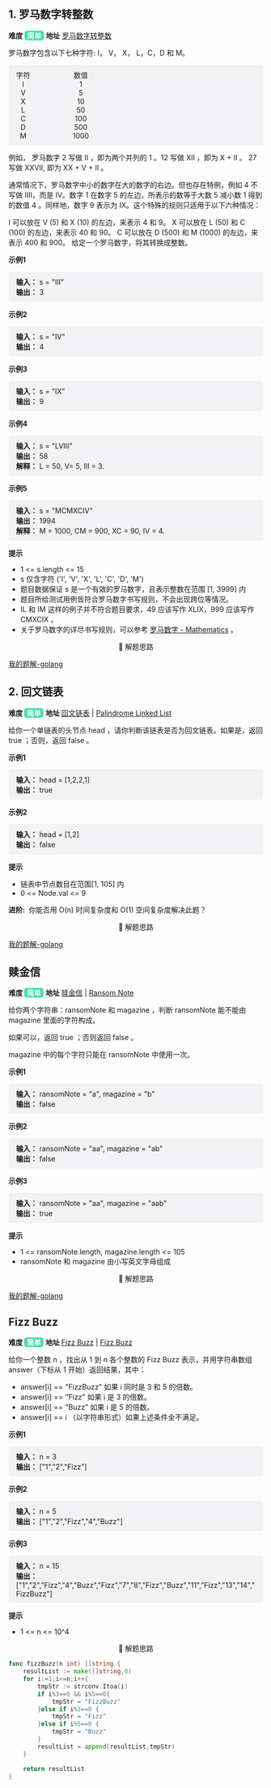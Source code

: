 ## 1. 罗马数字转整数

<span style="font-weight:bold;font-size:14px">难度</span> <span style="background:#3de1ad;border-radius:5px;padding:1px 5px;font-weight:bold;color:#ffffff">简单</span>  <span style="font-weight:bold;font-size:14px">地址</span> [罗马数字转整数](https://leetcode.cn/problems/roman-to-integer/)

罗马数字包含以下七种字符: I， V， X， L，C，D 和 M。

<div style="background:#f2f2f4;padding:10px 15px;border-radius:5px;">
<div style="display: inline-block;margin-right: 80px;text-align: center">
    <span>字符</span> <br>
    <span>I</span> <br>
    <span>V</span> <br>
    <span>X</span> <br>
    <span>L</span> <br>
    <span>C</span>  <br>
    <span>D</span>  <br>
    <span>M</span> <br>
</div>
<div style="display: inline-block;text-align: center">
    <span>数值</span>   <br>
    <span>1</span> <br>
    <span>5</span> <br>
    <span>10</span> <br>
    <span>50</span> <br>
    <span>100</span>  <br>
    <span>500</span>  <br>
    <span>1000</span> <br>
</div>
</div>

例如， 罗马数字 2 写做 II ，即为两个并列的 1 。12 写做 XII ，即为 X + II 。 27 写做  XXVII, 即为 XX + V + II 。

通常情况下，罗马数字中小的数字在大的数字的右边。但也存在特例，例如 4 不写做 IIII，而是 IV。数字 1 在数字 5 的左边，所表示的数等于大数 5 减小数 1 得到的数值 4 。同样地，数字 9 表示为 IX。这个特殊的规则只适用于以下六种情况：

I 可以放在 V (5) 和 X (10) 的左边，来表示 4 和 9。
X 可以放在 L (50) 和 C (100) 的左边，来表示 40 和 90。
C 可以放在 D (500) 和 M (1000) 的左边，来表示 400 和 900。
给定一个罗马数字，将其转换成整数。

<span style="font-size:14px;font-weight:bold">示例1</span>

<p style="background:#f2f2f4;padding:10px 15px;border-radius:5px;">
  <span style="font-size:14px;font-weight:bold">输入：</span>
  <span style="font-size:14px;">s = "III"</span>
  <br>
  <span style="font-size:14px;font-weight:bold">输出：</span>
  <span style="font-size:14px;">3</span>
</p>

<span style="font-size:14px;font-weight:bold">示例2</span>

<p style="background:#f2f2f4;padding:10px 15px;border-radius:5px;">
  <span style="font-size:14px;font-weight:bold">输入：</span>
  <span style="font-size:14px;">s = "IV"</span>
  <br>
  <span style="font-size:14px;font-weight:bold">输出：</span>
  <span style="font-size:14px;">4</span>
</p>

<span style="font-size:14px;font-weight:bold">示例3</span>

<p style="background:#f2f2f4;padding:10px 15px;border-radius:5px;">
  <span style="font-size:14px;font-weight:bold">输入：</span>
  <span style="font-size:14px;">s = "IX"</span>
  <br>
  <span style="font-size:14px;font-weight:bold">输出：</span>
  <span style="font-size:14px;">9</span>
</p>

<span style="font-size:14px;font-weight:bold">示例4</span>

<p style="background:#f2f2f4;padding:10px 15px;border-radius:5px;">
  <span style="font-size:14px;font-weight:bold">输入：</span>
  <span style="font-size:14px;">s = "LVIII"</span>
  <br>
  <span style="font-size:14px;font-weight:bold">输出：</span>
  <span style="font-size:14px;">58</span>
  <br>
  <span style="font-size:14px;font-weight:bold">解释：</span>
  <span style="font-size:14px;">L = 50, V= 5, III = 3.</span>
</p>
<span style="font-size:14px;font-weight:bold">示例5</span>

<p style="background:#f2f2f4;padding:10px 15px;border-radius:5px;">
  <span style="font-size:14px;font-weight:bold">输入：</span>
  <span style="font-size:14px;">s = "MCMXCIV"</span>
  <br>
  <span style="font-size:14px;font-weight:bold">输出：</span>
  <span style="font-size:14px;">1994</span>
  <br>
  <span style="font-size:14px;font-weight:bold">解释：</span>
  <span style="font-size:14px;">M = 1000, CM = 900, XC = 90, IV = 4.</span>
</p>

<span style="font-size:14px;font-weight:bold;">提示</span>

<ul>
  <li>1 <= s.length <= 15</li>
  <li>s 仅含字符 ('I', 'V', 'X', 'L', 'C', 'D', 'M')</li>
  <li>题目数据保证 s 是一个有效的罗马数字，且表示整数在范围 [1, 3999] 内</li>
  <li>题目所给测试用例皆符合罗马数字书写规则，不会出现跨位等情况。
</li>
  <li>IL 和 IM 这样的例子并不符合题目要求，49 应该写作 XLIX，999 应该写作 CMXCIX 。</li>
  <li>关于罗马数字的详尽书写规则，可以参考 <a href="https://b2b.partcommunity.com/community/knowledge/zh_CN/detail/10753/%E7%BD%97%E9%A9%AC%E6%95%B0%E5%AD%97#knowledge_article">罗马数字 - Mathematics</a> 。</li>
</ul>
<div style="text-align:center">
  <span>🔑 解题思路</span>
  <p style="display: none">注意 9</p>
</div>

  [我的题解-golang](../golang_code/leetcode_code_place/new_user_list/roman_to_int.go)


## 2. 回文链表

 <span style="font-weight:bold;font-size:14px">难度 </span> <span style="background:#3de1ad;border-radius:5px;padding:1px 5px;font-weight:bold;color:#ffffff">简单</span>  <span style="font-weight:bold;font-size:14px">地址 </span> [回文链表](https://leetcode.cn/problems/palindrome-linked-list/description/) | [Palindrome Linked List](https://leetcode.com/problems/palindrome-linked-list/)

给你一个单链表的头节点 head ，请你判断该链表是否为回文链表。如果是，返回 true ；否则，返回 false 。

<span style="font-size:14px;font-weight:bold;">示例1</span>

<p style="background:#f2f2f4;padding:10px 15px;border-radius:5px">
  <span style="font-size:14px;font-weight:bold">输入：</span>
  <span style="font-size:14px;">head = [1,2,2,1]</span>
  <br>
  <span style="font-size:14px;font-weight:bold">输出：</span>
  <span style="font-size:14px;">true</span>
  <br>
</p>

<span style="font-size:14px;font-weight:bold;">示例2</span>

<p style="background:#f2f2f4;padding:10px 15px;border-radius:5px">
  <span style="font-size:14px;font-weight:bold">输入：</span>
  <span style="font-size:14px;">head = [1,2]</span>
  <br>
  <span style="font-size:14px;font-weight:bold">输出：</span>
  <span style="font-size:14px;">false</span>
  <br>
</p>

<span style="font-size:14px;font-weight:bold;">提示</span>

<ul>
  <li>链表中节点数目在范围[1, 105] 内</li>
  <li>0 <= Node.val <= 9</li>
</ul>

<span style="font-size:14px;font-weight:bold">进阶: </span> <span style="font-size:14px;">你能否用 O(n) 时间复杂度和 O(1) 空间复杂度解决此题？</span>

<div style="text-align:center">
  <span>🔑 解题思路</span>
  <p style="display: none">原地判断</p>
</div>

[我的题解-golang](../golang_code/leetcode_code_place/new_user_list/palindrome_linked_list.go)

## 赎金信
 <span style="font-weight:bold;font-size:14px">难度 </span><span style="background:#3de1ad;border-radius:5px;padding:1px 5px;font-weight:bold;color:#ffffff">简单</span>  <span style="font-weight:bold;font-size:14px">地址 </span>[赎金信](https://leetcode.cn/problems/ransom-note/description/) | [Ransom Note](https://leetcode.com/problems/ransom-note/)

给你两个字符串：ransomNote 和 magazine ，判断 ransomNote 能不能由 magazine 里面的字符构成。

如果可以，返回 true ；否则返回 false 。

magazine 中的每个字符只能在 ransomNote 中使用一次。

<span style="font-size:14px;font-weight:bold;">示例1</span>

<p style="background:#f2f2f4;padding:10px 15px;border-radius:5px">
  <span style="font-size:14px;font-weight:bold">输入：</span>
  <span style="font-size:14px;">ransomNote = "a", magazine = "b"</span>
  <br>
  <span style="font-size:14px;font-weight:bold">输出：</span>
  <span style="font-size:14px;">false</span>
</p>

<span style="font-size:14px;font-weight:bold;">示例2</span>

<p style="background:#f2f2f4;padding:10px 15px;border-radius:5px">
  <span style="font-size:14px;font-weight:bold">输入：</span>
  <span style="font-size:14px;">ransomNote = "aa", magazine = "ab"</span>
  <br>
  <span style="font-size:14px;font-weight:bold">输出：</span>
  <span style="font-size:14px;">false</span>
  <br>
</p>

<span style="font-size:14px;font-weight:bold;">示例3</span>

<p style="background:#f2f2f4;padding:10px 15px;border-radius:5px">
  <span style="font-size:14px;font-weight:bold">输入：</span>
  <span style="font-size:14px;">ransomNote = "aa", magazine = "aab"</span>
  <br>
  <span style="font-size:14px;font-weight:bold">输出：</span>
  <span style="font-size:14px;">true</span>
  <br>
</p>

<span style="font-size:14px;font-weight:bold;">提示</span>

<ul>
  <li>1 <= ransomNote.length, magazine.length <= 105</li>
  <li>ransomNote 和 magazine 由小写英文字母组成</li>
</ul>

<div style="text-align:center">
  <span>🔑 解题思路</span>
  <p style="display: none">计数</p>
</div>

[我的题解-golang](../golang_code/leetcode_code_place/new_user_list/ransom_note.go)

## Fizz Buzz

 <span style="font-weight:bold;font-size:14px">难度 </span> <span style="background:#3de1ad;border-radius:5px;padding:1px 5px;font-weight:bold;color:#ffffff">简单</span>  <span style="font-weight:bold;font-size:14px">地址 </span> [Fizz Buzz](https://leetcode.cn/problems/fizz-buzz/description/) | [Fizz Buzz
 ](https://leetcode.com/problems/fizz-buzz/)

给你一个整数 n ，找出从 1 到 n 各个整数的 Fizz Buzz 表示，并用字符串数组 answer（下标从 1 开始）返回结果，其中：

- answer[i] == "FizzBuzz" 如果 i 同时是 3 和 5 的倍数。
- answer[i] == "Fizz" 如果 i 是 3 的倍数。
- answer[i] == "Buzz" 如果 i 是 5 的倍数。
- answer[i] == i （以字符串形式）如果上述条件全不满足。

<span style="font-size:14px;font-weight:bold;">示例1</span>

<p style="background:#f2f2f4;padding:10px 15px;border-radius:5px">
  <span style="font-size:14px;font-weight:bold">输入：</span>
  <span style="font-size:14px;">n = 3</span>
  <br>
  <span style="font-size:14px;font-weight:bold">输出：</span>
  <span style="font-size:14px;">["1","2","Fizz"]</span>
</p>

<span style="font-size:14px;font-weight:bold;">示例2</span>

<p style="background:#f2f2f4;padding:10px 15px;border-radius:5px">
  <span style="font-size:14px;font-weight:bold">输入：</span>
  <span style="font-size:14px;">n = 5</span>
  <br>
  <span style="font-size:14px;font-weight:bold">输出：</span>
  <span style="font-size:14px;">["1","2","Fizz","4","Buzz"]</span>
</p>

<span style="font-size:14px;font-weight:bold;">示例3</span>

<p style="background:#f2f2f4;padding:10px 15px;border-radius:5px">
  <span style="font-size:14px;font-weight:bold">输入：</span>
  <span style="font-size:14px;">n = 15</span>
  <br>
  <span style="font-size:14px;font-weight:bold">输出：</span>
  <span style="font-size:14px;">["1","2","Fizz","4","Buzz","Fizz","7","8","Fizz","Buzz","11","Fizz","13","14","FizzBuzz"]</span>
</p>

<span style="font-size:14px;font-weight:bold;">提示</span>

<ul>
  <li>1 <= n <= 10^4</li>
</ul>

<div style="text-align:center">
  <span>🔑 解题思路</span>
  <p style="display: none">简单但是，不要忘了用go 的string builder</p>
</div>

```go
func fizzBuzz(n int) []string {
    resultList := make([]string,0)
    for i:=1;i<=n;i++{
        tmpStr := strconv.Itoa(i)
        if i%3==0 && i%5==0{
            tmpStr = "FizzBuzz"
        }else if i%3==0 {
            tmpStr = "Fizz"
        }else if i%5==0 {
            tmpStr = "Buzz"
        }
        resultList = append(resultList,tmpStr)
    }

    return resultList
}
```

